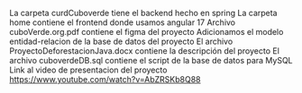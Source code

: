 La carpeta curdCuboverde tiene el backend hecho en spring
La carpeta home contiene el frontend donde usamos angular 17
Archivo cuboVerde.org.pdf contiene el figma del proyecto
Adicionamos el modelo entidad-relacion de la base de datos del proyecto
El archivo ProyectoDeforestacionJava.docx contiene la descripción del proyecto
El archivo cuboverdeDB.sql contiene el script de la base de datos para MySQL
Link al video de presentacion del proyecto <a>https://www.youtube.com/watch?v=AbZRSKb8Q88</a>
